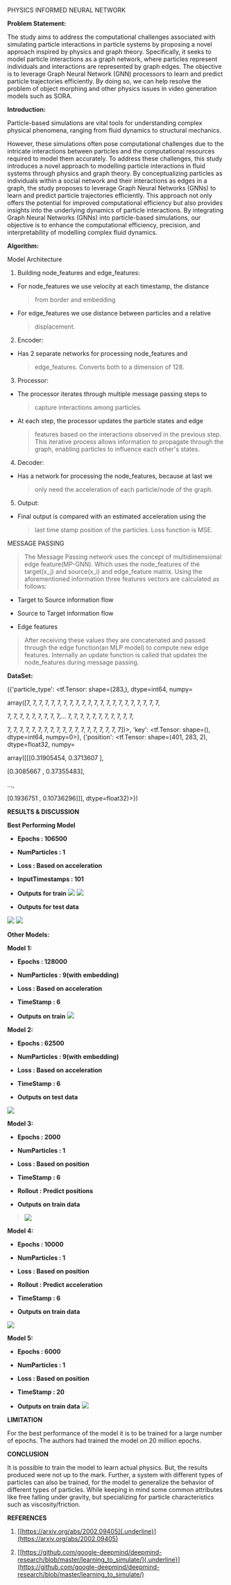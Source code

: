 PHYSICS INFORMED NEURAL NETWORK

**Problem Statement:**

The study aims to address the computational challenges associated with
simulating particle interactions in particle systems by proposing a
novel approach inspired by physics and graph theory. Specifically, it
seeks to model particle interactions as a graph network, where particles
represent individuals and interactions are represented by graph edges.
The objective is to leverage Graph Neural Network (GNN) processors to
learn and predict particle trajectories efficiently. By doing so, we can
help resolve the problem of object morphing and other physics issues in
video generation models such as SORA.

**Introduction:**

Particle-based simulations are vital tools for understanding complex
physical phenomena, ranging from fluid dynamics to structural mechanics.

However, these simulations often pose computational challenges due to
the intricate interactions between particles and the computational
resources required to model them accurately. To address these
challenges, this study introduces a novel approach to modelling particle
interactions in fluid systems through physics and graph theory. By
conceptualizing particles as individuals within a social network and
their interactions as edges in a graph, the study proposes to leverage
Graph Neural Networks (GNNs) to learn and predict particle trajectories
efficiently. This approach not only offers the potential for improved
computational efficiency but also provides insights into the underlying
dynamics of particle interactions. By integrating Graph Neural Networks
(GNNs) into particle-based simulations, our objective is to enhance the
computational efficiency, precision, and interpretability of modelling
complex fluid dynamics.

**Algorithm:**

Model Architecture

1.  Building node_features and edge_features:

-   For node_features we use velocity at each timestamp, the distance
    > from border and embedding

-   For edge_features we use distance between particles and a relative
    > displacement.

2.  Encoder:

-   Has 2 separate networks for processing node_features and
    > edge_features. Converts both to a dimension of 128.

3.  Processor:

-   The processor iterates through multiple message passing steps to
    > capture interactions among particles.

-   At each step, the processor updates the particle states and edge
    > features based on the interactions observed in the previous step.
    > This iterative process allows information to propagate through the
    > graph, enabling particles to influence each other\'s states.

4.  Decoder:

-   Has a network for processing the node_features, because at last we
    > only need the acceleration of each particle/node of the graph.

5.  Output:

-   Final output is compared with an estimated acceleration using the
    > last time stamp position of the particles. Loss function is MSE.

MESSAGE PASSING

> The Message Passing network uses the concept of multidimensional edge
> feature(MP-GNN). Which uses the node_features of the target(x_j) and
> source(x_i) and edge_feature matrix. Using the aforementioned
> information three features vectors are calculated as follows:

-   Target to Source information flow

-   Source to Target information flow

-   Edge features

> After receiving these values they are concatenated and passed through
> the edge function(an MLP model) to compute new edge features.
> Internally an update function is called that updates the node_features
> during message passing.

**DataSet:**

({\'particle_type\': \<tf.Tensor: shape=(283,), dtype=int64, numpy=

array(\[7, 7, 7, 7, 7, 7, 7, 7, 7, 7, 7, 7, 7, 7, 7, 7, 7, 7, 7, 7, 7,
7,

7, 7, 7, 7, 7, 7, 7, 7, 7,... 7, 7, 7, 7, 7, 7, 7, 7, 7, 7, 7,

7, 7, 7, 7, 7, 7, 7, 7, 7, 7, 7, 7, 7, 7, 7, 7, 7, 7, 7\])\>, \'key\':
\<tf.Tensor: shape=(), dtype=int64, numpy=0\>}, {\'position\':
\<tf.Tensor: shape=(401, 283, 2), dtype=float32, numpy=

array(\[\[\[0.31905454, 0.3713607 \],

\[0.3085667 , 0.37355483\],

\...,

\[0.1936751 , 0.10736296\]\]\], dtype=float32)\>})

**RESULTS & DISCUSSION**

**Best Performing Model**

-   **Epochs : 106500**

-   **NumParticles : 1**

-   **Loss : Based on acceleration**

-   **InputTimestamps : 101**

-   **Outputs for train**
  ![](media/image4.gif)
  ![](media/image9.gif)

-   **Outputs for test data**

![](media/image6.gif)
![](media/image1.gif)


**Other Models:**

**Model 1:**

-   **Epochs : 128000**

-   **NumParticles : 9(with embedding)**

-   **Loss : Based on acceleration**

-   **TimeStamp : 6**

-   **Outputs on train**
![](media/image7.gif)

**Model 2:**

-   **Epochs : 62500**

-   **NumParticles : 9(with embedding)**

-   **Loss : Based on acceleration**

-   **TimeStamp : 6**

-   **Outputs on test data**

![](media/image5.gif)

**Model 3:**

-   **Epochs : 2000**

-   **NumParticles : 1**

-   **Loss : Based on position**

-   **TimeStamp : 6**

-   **Rollout : Predict positions**

-   **Outputs on train data**

> ![](media/image3.gif)

**Model 4:**

-   **Epochs : 10000**

-   **NumParticles : 1**

-   **Loss : Based on position**

-   **Rollout : Predict acceleration**

-   **TimeStamp : 6**

-   **Outputs on train data**

![](media/image2.gif)

**Model 5:**

-   **Epochs : 6000**

-   **NumParticles : 1**

-   **Loss : Based on position**

-   **TimeStamp : 20**

-   **Outputs on train data**
    ![](media/image8.gif)

**LIMITATION**

For the best performance of the model it is to be trained for a large
number of epochs. The authors had trained the model on 20 million
epochs.

**CONCLUSION**

It is possible to train the model to learn actual physics. But, the
results produced were not up to the mark. Further, a system with
different types of particles can also be trained, for the model to
generalize the behavior of different types of particles. While keeping
in mind some common attributes like free falling under gravity, but
specializing for particle characteristics such as viscosity/friction.

**REFERENCES**

1.  [[https://arxiv.org/abs/2002.09405]{.underline}](https://arxiv.org/abs/2002.09405)

2.  [[https://github.com/google-deepmind/deepmind-research/blob/master/learning_to_simulate/]{.underline}](https://github.com/google-deepmind/deepmind-research/blob/master/learning_to_simulate/)
